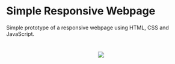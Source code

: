 # Simple Responsive Webpage

Simple prototype of a responsive webpage using HTML, CSS and JavaScript.

<h1 align="center" alt="screenshot">
  <img src="https://ik.imagekit.io/nfbjje2exl/ezgif.com-video-to-gif__1__txpw75gqy.gif">
</h1>
